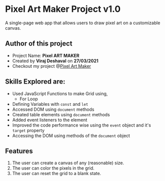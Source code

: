 # Pixel Art Maker Project v1.0

A single-page web app that allows users to draw pixel art on a customizable canvas.

## Author of this project

* Project Name: **Pixel ART MAKER**
* Created by **Viraj Deshaval** on **27/03/2021**
* Checkout my project @[Pixel Art Maker](https://virajdeshaval.github.io/pixel-art-maker/)

## Skills Explored are:

* Used JavaScript Functions to make Grid using,
  - For Loop
* Defining Variables with `const` and `let`
* Accessed DOM using `document` methods
* Created table elements using `document` methods
* Added event listeners to the element
* Improved the code performance wise using the `event` object and it's `target` property
* Accessing the DOM using methods of the `document` object

## Features

1. The user can create a canvas of any (reasonable) size.
2. The user can color the pixels in the grid.
3. The user can reset the grid to a blank state.
